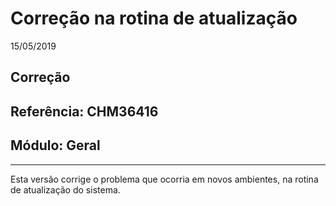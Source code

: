 # Correção na rotina de atualização
15/05/2019
## Correção
## Referência: CHM36416
## Módulo: Geral
***

Esta versão corrige o problema que ocorria em novos ambientes, na rotina de atualização do sistema.